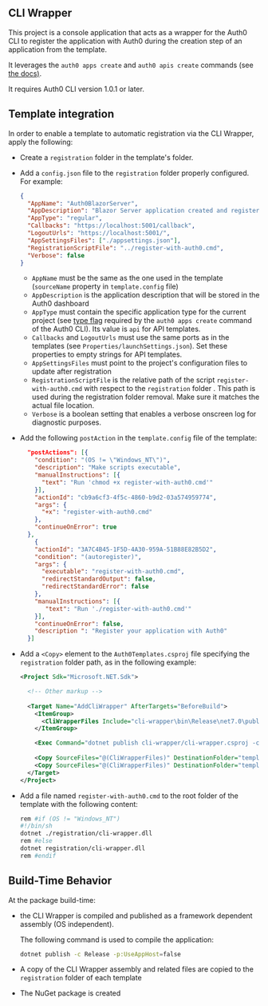 ## CLI Wrapper

This project is a console application that acts as a wrapper for the Auth0 CLI to register the application with Auth0 during the creation step of an application from the template.

It leverages the `auth0 apps create` and `auth0 apis create` commands (see [the docs)](https://auth0.github.io/auth0-cli/#available-commands).

It requires Auth0 CLI version 1.0.1 or later.

## Template integration

In order to enable a template to automatic registration via the CLI Wrapper, apply the following:

- Create a `registration` folder in the template's folder.

- Add a `config.json` file to the `registration` folder properly configured. For example:

  ```json
  {
    "AppName": "Auth0BlazorServer",
    "AppDescription": "Blazor Server application created and registered via Auth0 Templates for .NET",
    "AppType": "regular",
    "Callbacks": "https://localhost:5001/callback",
    "LogoutUrls": "https://localhost:5001/",
    "AppSettingsFiles": ["./appsettings.json"],
    "RegistrationScriptFile": "../register-with-auth0.cmd",
    "Verbose": false
  }
  ```

  

  - `AppName` must be the same as the one used in the template (`sourceName` property in `template.config` file)
  - `AppDescription` is the application description that will be stored in the Auth0 dashboard
  - `AppType` must contain the specific application type for the current project (see [type flag](https://auth0.github.io/auth0-cli/auth0_apps_create.html#flags) required by the `auth0 apps create` command of the Auth0 CLI). Its value is `api` for API templates.
  - `Callbacks` and `LogoutUrls` must use the same ports as in the templates (see `Properties/launchSettings.json`). Set these properties to empty strings for API templates.
  - `AppSettingsFiles` must point to the project's configuration files to update after registration
  - `RegistrationScriptFile` is the relative path of the script `register-with-auth0.cmd` with respect to the `registration` folder . This path is used during the registration folder removal. Make sure it matches the actual file location.
  - `Verbose` is a boolean setting that enables a verbose onscreen log for diagnostic purposes.

- Add the following `postAction` in the `template.config` file of the template:
  ```json
    "postActions": [{
      "condition": "(OS != \"Windows_NT\")",
      "description": "Make scripts executable",
      "manualInstructions": [{
        "text": "Run 'chmod +x register-with-auth0.cmd'"
      }],
      "actionId": "cb9a6cf3-4f5c-4860-b9d2-03a574959774",
      "args": {
        "+x": "register-with-auth0.cmd"
      },
      "continueOnError": true
    },
      {
      "actionId": "3A7C4B45-1F5D-4A30-959A-51B88E82B5D2",
      "condition": "(autoregister)",
      "args": {
        "executable": "register-with-auth0.cmd",
        "redirectStandardOutput": false,
        "redirectStandardError": false
      },
      "manualInstructions": [{
         "text": "Run './register-with-auth0.cmd'"
      }],
      "continueOnError": false,
      "description ": "Register your application with Auth0"
    }]
  ```
  
- Add a `<Copy>` element to the `Auth0Templates.csproj` file specifying the `registration` folder path, as in the following example:

  ```xml
  <Project Sdk="Microsoft.NET.Sdk">
  
    <!-- Other markup -->
    
    <Target Name="AddCliWrapper" AfterTargets="BeforeBuild">
      <ItemGroup>
        <CliWrapperFiles Include="cli-wrapper\bin\Release\net7.0\publish\cli-wrapper.*"/>
      </ItemGroup>
  
      <Exec Command="dotnet publish cli-wrapper/cli-wrapper.csproj -c Release -p:UseAppHost=false" />
      
      <Copy SourceFiles="@(CliWrapperFiles)" DestinationFolder="templates\Auth0.BlazorServer\registration" SkipUnchangedFiles="false" />
      <Copy SourceFiles="@(CliWrapperFiles)" DestinationFolder="templates\Auth0.WebAPI\registration" SkipUnchangedFiles="false" />
    </Target>
  </Project>
  ```
  
- Add a file named `register-with-auth0.cmd` to the root folder of the template with the following content:
  ```bash
  rem #if (OS != "Windows_NT")
  #!/bin/sh
  dotnet ./registration/cli-wrapper.dll
  rem #else
  dotnet registration/cli-wrapper.dll
  rem #endif
  ```
  
  

## Build-Time Behavior

At the package build-time:

- the CLI Wrapper is compiled and published as a framework dependent assembly (OS independent).

  The following command is used to compile the application:

  ```bash
  dotnet publish -c Release -p:UseAppHost=false
  ```

- A copy of the CLI Wrapper assembly and related files are copied to the `registration` folder of each template

- The NuGet package is created

